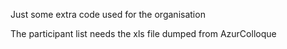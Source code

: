 Just some extra code used for the organisation

The participant list needs the xls file dumped from AzurColloque
